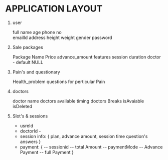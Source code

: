 # APPLICATION LAYOUT



1. user 

    full name 
    age 
    phone no  
    emailId 
    address
    height 
    weight
    gender
    password 


2. Sale packages

    Package Name
    Price 
    advance_amount 
    features
    session duration 
    doctor - default  NULL

3. Pain's and questionary 

    Health_problem 
    questions for perticular Pain


4. doctors 

    doctor name
    doctors available timing 
    doctors Breaks
    isAvaiable
    isDeleted

5. Slot's & sessions 

    - usreId 
    - doctorId    - 
    - session info: { 
        plan, 
        advance amount, 
        session time 
        question's answers
    }
    - payment: { 
        -- sessionid 
        -- total Amount
        -- paymentMode
        -- Advance Payment
        -- full Payment
        }
